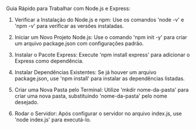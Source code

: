 Guia Rápido para Trabalhar com Node.js e Express:

 1. Verificar a Instalação do Node.js e npm:
 Use os comandos 'node -v' e 'npm -v' para verificar as versões instaladas. 
 
 2. Iniciar um Novo Projeto Node.js:
 Use o comando 'npm init -y' para criar um arquivo package.json com configurações padrão.
 
 3. Instalar o Pacote Express: 
 Execute 'npm install express' para adicionar o Express como dependência. 
 
 4. Instalar Dependências Existentes:
 Se já houver um arquivo package.json, use 'npm install' para instalar as dependências listadas. 
 
 5. Criar uma Nova Pasta pelo Terminal: Utilize 'mkdir nome-da-pasta' para criar uma nova pasta, substituindo 'nome-da-pasta' pelo nome desejado.
 
 6. Rodar o Servidor: 
 Após configurar o servidor no arquivo index.js, use 'node index.js' para executá-lo. 
 